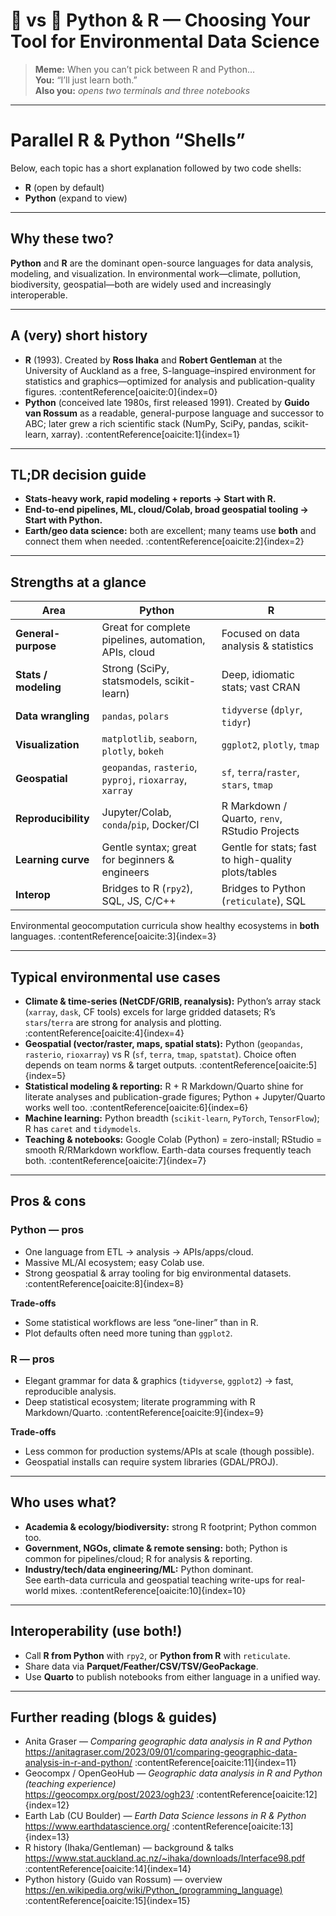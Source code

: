 # 🐍 vs 🧮 Python & R — Choosing Your Tool for Environmental Data Science

> **Meme:** When you can’t pick between R and Python…  
> **You:** “I’ll just learn both.”  
> **Also you:** *opens two terminals and three notebooks*

---
# Parallel R & Python “Shells”

Below, each topic has a short explanation followed by two code shells:
- **R** (open by default)
- **Python** (expand to view)

---



## Why these two?

**Python** and **R** are the dominant open-source languages for data analysis, modeling, and visualization. In environmental work—climate, pollution, biodiversity, geospatial—both are widely used and increasingly interoperable.

---

## A (very) short history

- **R** (1993). Created by **Ross Ihaka** and **Robert Gentleman** at the University of Auckland as a free, S-language–inspired environment for statistics and graphics—optimized for analysis and publication-quality figures. :contentReference[oaicite:0]{index=0}  
- **Python** (conceived late 1980s, first released 1991). Created by **Guido van Rossum** as a readable, general-purpose language and successor to ABC; later grew a rich scientific stack (NumPy, SciPy, pandas, scikit-learn, xarray). :contentReference[oaicite:1]{index=1}

---

## TL;DR decision guide

- **Stats-heavy work, rapid modeling + reports → Start with R.**  
- **End-to-end pipelines, ML, cloud/Colab, broad geospatial tooling → Start with Python.**  
- **Earth/geo data science:** both are excellent; many teams use **both** and connect them when needed. :contentReference[oaicite:2]{index=2}

---

## Strengths at a glance

| Area | Python | R |
|---|---|---|
| **General-purpose** | Great for complete pipelines, automation, APIs, cloud | Focused on data analysis & statistics |
| **Stats / modeling** | Strong (SciPy, statsmodels, scikit-learn) | Deep, idiomatic stats; vast CRAN |
| **Data wrangling** | `pandas`, `polars` | `tidyverse` (`dplyr`, `tidyr`) |
| **Visualization** | `matplotlib`, `seaborn`, `plotly`, `bokeh` | `ggplot2`, `plotly`, `tmap` |
| **Geospatial** | `geopandas`, `rasterio`, `pyproj`, `rioxarray`, `xarray` | `sf`, `terra`/`raster`, `stars`, `tmap` |
| **Reproducibility** | Jupyter/Colab, `conda`/`pip`, Docker/CI | R Markdown / Quarto, `renv`, RStudio Projects |
| **Learning curve** | Gentle syntax; great for beginners & engineers | Gentle for stats; fast to high-quality plots/tables |
| **Interop** | Bridges to R (`rpy2`), SQL, JS, C/C++ | Bridges to Python (`reticulate`), SQL |

Environmental geocomputation curricula show healthy ecosystems in **both** languages. :contentReference[oaicite:3]{index=3}

---

## Typical environmental use cases

- **Climate & time-series (NetCDF/GRIB, reanalysis):** Python’s array stack (`xarray`, `dask`, CF tools) excels for large gridded datasets; R’s `stars`/`terra` are strong for analysis and plotting. :contentReference[oaicite:4]{index=4}  
- **Geospatial (vector/raster, maps, spatial stats):** Python (`geopandas`, `rasterio`, `rioxarray`) vs R (`sf`, `terra`, `tmap`, `spatstat`). Choice often depends on team norms & target outputs. :contentReference[oaicite:5]{index=5}  
- **Statistical modeling & reporting:** R + R Markdown/Quarto shine for literate analyses and publication-grade figures; Python + Jupyter/Quarto works well too. :contentReference[oaicite:6]{index=6}  
- **Machine learning:** Python breadth (`scikit-learn`, `PyTorch`, `TensorFlow`); R has `caret` and `tidymodels`.  
- **Teaching & notebooks:** Google Colab (Python) = zero-install; RStudio = smooth R/RMarkdown workflow. Earth-data courses frequently teach both. :contentReference[oaicite:7]{index=7}

---

## Pros & cons

### Python — pros
- One language from ETL → analysis → APIs/apps/cloud.
- Massive ML/AI ecosystem; easy Colab use.
- Strong geospatial & array tooling for big environmental datasets. :contentReference[oaicite:8]{index=8}

**Trade-offs**
- Some statistical workflows are less “one-liner” than in R.
- Plot defaults often need more tuning than `ggplot2`.

### R — pros
- Elegant grammar for data & graphics (`tidyverse`, `ggplot2`) → fast, reproducible analysis.
- Deep statistical ecosystem; literate programming with R Markdown/Quarto. :contentReference[oaicite:9]{index=9}

**Trade-offs**
- Less common for production systems/APIs at scale (though possible).
- Geospatial installs can require system libraries (GDAL/PROJ).

---

## Who uses what?

- **Academia & ecology/biodiversity:** strong R footprint; Python common too.  
- **Government, NGOs, climate & remote sensing:** both; Python is common for pipelines/cloud; R for analysis & reporting.  
- **Industry/tech/data engineering/ML:** Python dominant.  
See earth-data curricula and geospatial teaching write-ups for real-world mixes. :contentReference[oaicite:10]{index=10}

---

## Interoperability (use both!)

- Call **R from Python** with `rpy2`, or **Python from R** with `reticulate`.  
- Share data via **Parquet/Feather/CSV/TSV/GeoPackage**.  
- Use **Quarto** to publish notebooks from either language in a unified way.

---

## Further reading (blogs & guides)

- Anita Graser — *Comparing geographic data analysis in R and Python*  
  https://anitagraser.com/2023/09/01/comparing-geographic-data-analysis-in-r-and-python/  :contentReference[oaicite:11]{index=11}  
- Geocompx / OpenGeoHub — *Geographic data analysis in R and Python (teaching experience)*  
  https://geocompx.org/post/2023/ogh23/  :contentReference[oaicite:12]{index=12}  
- Earth Lab (CU Boulder) — *Earth Data Science lessons in R & Python*  
  https://www.earthdatascience.org/  :contentReference[oaicite:13]{index=13}  
- R history (Ihaka/Gentleman) — background & talks  
  https://www.stat.auckland.ac.nz/~ihaka/downloads/Interface98.pdf  :contentReference[oaicite:14]{index=14}  
- Python history (Guido van Rossum) — overview  
  https://en.wikipedia.org/wiki/Python_(programming_language)  :contentReference[oaicite:15]{index=15}
